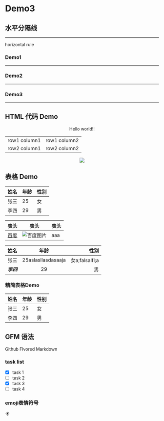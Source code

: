 # Demo3

## 水平分隔线
<hr> horizontal rule

### Demo1
---
### Demo2
***
### Demo3
___

## HTML 代码 Demo

<p align='center'>Hello world!!</p>
<table>
  <tr>
    <td>row1 column1</td>
	<td>row1 column2</td>
  </tr>
  <tr>
    <td>row2 column1</td>
  	<td>row2 column2</td>
  </tr>
</table>

<p align='center'>
  <img src='https://www.baidu.com/img/PCtm_d9c8750bed0b3c7d089fa7d55720d6cf.png'>
</p>

## 表格 Demo
| 姓名 | 年龄 | 性别 |
| --- |---  | ---  |
| 张三|  25  |  女  |
| 李四|  29  |  男  |

|  表头   |   表头  | 表头  |
|  ----- |  -----  | ----- |
| [百度]  |![][baidu]|aaa   |


| 姓名 | 年龄 | 性别 |
| --- |  :-----: | ----: |
| 张三| 25aslasllasdasaaja |  女a;falsalfl;a  |
| ___李四___|  29  |  男  |

### 精简表格Demo
 姓名 | 年龄 | 性别 
 --- |---  | ---  
 张三|  25  |  女  
 李四|  29  |  男  
 
 ## GFM 语法
 Github Flvored Markdown
 
 ### task list
- [x] task 1
- [ ] task 2
- [x] task 3
- [ ] task 4

### emoji表情符号

:sunny:

<!--定义图片/链接引用-->
[baidu]:https://www.baidu.com/img/PCtm_d9c8750bed0b3c7d089fa7d55720d6cf.png "百度图片"
[百度]:https://www.baidu.com

 

